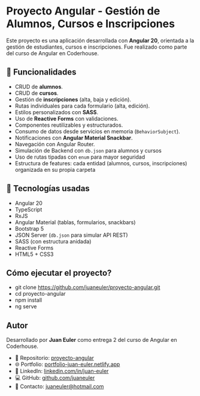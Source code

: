 # Proyecto Angular - Gestión de Alumnos, Cursos e Inscripciones

Este proyecto es una aplicación desarrollada con **Angular 20**, orientada a la gestión de estudiantes, cursos e inscripciones. Fue realizado como parte del curso de Angular en Coderhouse.

## 🧠 Funcionalidades

- CRUD de **alumnos**.
- CRUD de **cursos**.
- Gestión de **inscripciones** (alta, baja y edición).
- Rutas individuales para cada formulario (alta, edición).
- Estilos personalizados con **SASS**.
- Uso de **Reactive Forms** con validaciones.
- Componentes reutilizables y estructurados.
- Consumo de datos desde servicios en memoria (`BehaviorSubject`).
- Notificaciones con **Angular Material Snackbar**.
- Navegación con Angular Router.
- Simulación de Backend con `db.json` para alumnos y cursos
- Uso de rutas tipadas con `enum` para mayor seguridad
- Estructura de features: cada entidad (alumnos, cursos, inscripciones) organizada en su propia carpeta

## 🔧 Tecnologías usadas

- Angular 20
- TypeScript
- RxJS
- Angular Material (tablas, formularios, snackbars)
- Bootstrap 5
- JSON Server (`db.json` para simular API REST)
- SASS (con estructura anidada)
- Reactive Forms
- HTML5 + CSS3

## Cómo ejecutar el proyecto?

- git clone https://github.com/juaneuler/proyecto-angular.git
- cd proyecto-angular
- npm install
- ng serve

## Autor

Desarrollado por **Juan Euler** como entrega 2 del curso de Angular en Coderhouse.

- 📁 Repositorio: [proyecto-angular](https://github.com/juaneuler/proyecto-angular)
- 🌐 Portfolio: [portfolio-juan-euler.netlify.app](https://portfolio-juan-euler.netlify.app)
- 💼 LinkedIn: [linkedin.com/in/juan-euler](https://www.linkedin.com/in/juan-euler/)
- 💻 GitHub: [github.com/juaneuler](https://github.com/juaneuler)
- 📧 Contacto: [juaneuler@hotmail.com](mailto:juaneuler@hotmail.com)